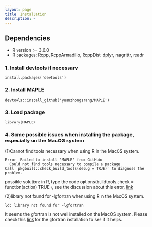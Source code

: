 ```yaml
---
layout: page
title: Installation
description: ~
---
```


## Dependencies

* R version >= 3.6.0
* R packages: Rcpp, RcppArmadillo, RcppDist, dplyr, magrittr, readr

### 1. Install devtools if necessary

```
install.packages('devtools')
```

### 2. Install MAPLE

```
devtools::install_github('yuanzhongshang/MAPLE')
```

### 3. Load package

```
library(MAPLE)
```

### 4. Some possible issues when installing the package, especially on the MacOS system

(1)Cannot find tools necessary when using R in the MacOS system.

```
Error: Failed to install 'MAPLE' from GitHub:
  Could not find tools necessary to compile a package
Call `pkgbuild::check_build_tools(debug = TRUE)` to diagnose the problem.
```

possible solution: in R, type the code  options(buildtools.check = function(action) TRUE ), see the discussion about this error, [link](https://stackoverflow.com/questions/37776377/error-when-installing-an-r-package-from-github-could-not-find-build-tools-neces)

(2)library not found for -lgfortran when using R in the MacOS system.

```
ld: library not found for -lgfortran
```

It seems the gfortran is not well installed on the MacOS system. Please check this [link](https://thecoatlessprofessor.com/programming/cpp/r-compiler-tools-for-rcpp-on-macos/) for the gfortran installation to see if it helps.
